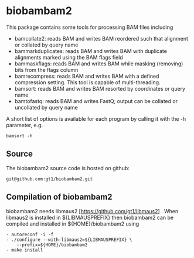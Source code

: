 biobambam2
==========

This package contains some tools for processing BAM files including

 - bamcollate2: reads BAM and writes BAM reordered such that alignment
   or collated by query name
 - bammarkduplicates: reads BAM and writes BAM with duplicate alignments
   marked using the BAM flags field
 - bammaskflags: reads BAM and writes BAM while masking (removing)
   bits from the flags column
 - bamrecompress: reads BAM and writes BAM with a defined compression
   setting. This tool is capable of multi-threading.
 - bamsort: reads BAM and writes BAM resorted by coordinates or query
   name
 - bamtofastq: reads BAM and writes FastQ; output can be collated or
   uncollated by query name

A short list of options is available for each program by calling it
with the -h parameter, e.g.

	bamsort -h

Source
------

The biobambam2 source code is hosted on github:

	git@github.com:gt1/biobambam2.git

Compilation of biobambam2
-------------------------

biobambam2 needs libmaus2 [https://github.com/gt1/libmaus2] . When libmaus2
is installed in ${LIBMAUSPREFIX} then biobambam2 can be compiled and
installed in ${HOME}/biobambam2 using

	- autoreconf -i -f
	- ./configure --with-libmaus2=${LIBMAUSPREFIX} \
		--prefix=${HOME}/biobambam2
	- make install
